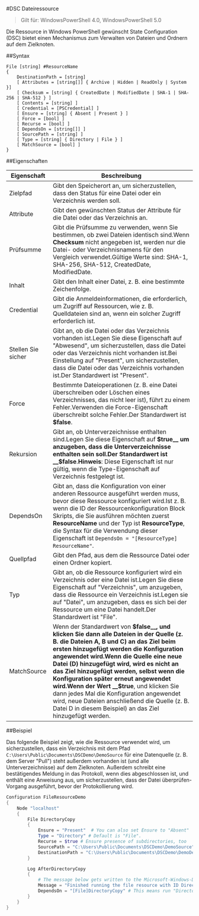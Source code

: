 #DSC Dateiressource

> Gilt für: WindowsPowerShell 4.0, WindowsPowerShell 5.0

Die Ressource in Windows PowerShell gewünscht State Configuration (DSC) bietet einen Mechanismus zum Verwalten von Dateien und Ordnern auf dem Zielknoten.

##Syntax

```
File [string] #ResourceName
{
    DestinationPath = [string]
    [ Attributes = [string[]] { Archive | Hidden | ReadOnly | System }]
    [ Checksum = [string] { CreatedDate | ModifiedDate | SHA-1 | SHA-256 | SHA-512 } ]
    [ Contents = [string] ]
    [ Credential = [PSCredential] ]
    [ Ensure = [string] { Absent | Present } ] 
    [ Force = [bool] ]
    [ Recurse = [bool] ]
    [ DependsOn = [string[]] ]
    [ SourcePath = [string] ]
    [ Type = [string] { Directory | File } ] 
    [ MatchSource = [bool] ]
}
```

##Eigenschaften

| Eigenschaft| Beschreibung|
|---|---|
| Zielpfad| Gibt den Speicherort an, um sicherzustellen, dass den Status für eine Datei oder ein Verzeichnis werden soll.|
| Attribute| Gibt den gewünschten Status der Attribute für die Datei oder das Verzeichnis an.|
| Prüfsumme| Gibt die Prüfsumme zu verwenden, wenn Sie bestimmen, ob zwei Dateien identisch sind.Wenn __Checksum__ nicht angegeben ist, werden nur die Datei- oder Verzeichnisnamens für den Vergleich verwendet.Gültige Werte sind: SHA-1, SHA-256, SHA-512, CreatedDate, ModifiedDate.|
| Inhalt| Gibt den Inhalt einer Datei, z. B. eine bestimmte Zeichenfolge.|
| Credential| Gibt die Anmeldeinformationen, die erforderlich, um Zugriff auf Ressourcen, wie z. B. Quelldateien sind an, wenn ein solcher Zugriff erforderlich ist.|
| Stellen Sie sicher| Gibt an, ob die Datei oder das Verzeichnis vorhanden ist.Legen Sie diese Eigenschaft auf "Abwesend", um sicherzustellen, dass die Datei oder das Verzeichnis nicht vorhanden ist.Bei Einstellung auf "Present", um sicherzustellen, dass die Datei oder das Verzeichnis vorhanden ist.Der Standardwert ist "Present".|
| Force| Bestimmte Dateioperationen (z. B. eine Datei überschreiben oder Löschen eines Verzeichnisses, das nicht leer ist), führt zu einem Fehler.Verwenden die Force-Eigenschaft überschreibt solche Fehler.Der Standardwert ist __$false__.|
| Rekursion| Gibt an, ob Unterverzeichnisse enthalten sind.Legen Sie diese Eigenschaft auf __$true__ um anzugeben, dass die Unterverzeichnisse enthalten sein soll.Der Standardwert ist __$false__.**Hinweis**: Diese Eigenschaft ist nur gültig, wenn die Type-Eigenschaft auf Verzeichnis festgelegt ist.|
| DependsOn| Gibt an, dass die Konfiguration von einer anderen Ressource ausgeführt werden muss, bevor diese Ressource konfiguriert wird.Ist z. B. wenn die ID der Ressourcenkonfiguration Block Skripts, die Sie ausführen möchten zuerst __ResourceName__ und der Typ ist __ResourceType__, die Syntax für die Verwendung dieser Eigenschaft ist `DependsOn = "[ResourceType] ResourceName"`.|
| Quellpfad| Gibt den Pfad, aus dem die Ressource Datei oder einen Ordner kopiert.|
| Typ| Gibt an, ob die Ressource konfiguriert wird ein Verzeichnis oder eine Datei ist.Legen Sie diese Eigenschaft auf "Verzeichnis", um anzugeben, dass die Ressource ein Verzeichnis ist.Legen sie auf "Datei", um anzugeben, dass es sich bei der Ressource um eine Datei handelt.Der Standardwert ist "File".|
| MatchSource| Wenn der Standardwert von __$false__, und klicken Sie dann alle Dateien in der Quelle (z. B. die Dateien A, B und C) an das Ziel beim ersten hinzugefügt werden die Konfiguration angewendet wird.Wenn die Quelle eine neue Datei (D) hinzugefügt wird, wird es nicht an das Ziel hinzugefügt werden, selbst wenn die Konfiguration später erneut angewendet wird.Wenn der Wert __$true__, und klicken Sie dann jedes Mal die Konfiguration angewendet wird, neue Dateien anschließend die Quelle (z. B. Datei D in diesem Beispiel) an das Ziel hinzugefügt werden.|

##Beispiel

Das folgende Beispiel zeigt, wie die Ressource verwendet wird, um sicherzustellen, dass ein Verzeichnis mit dem Pfad `C:\Users\Public\Documents\DSCDemo\DemoSource` für eine Datenquelle (z. B. dem Server "Pull") steht außerdem vorhanden ist (und alle Unterverzeichnisse) auf dem Zielknoten. Außerdem schreibt eine bestätigendes Meldung in das Protokoll, wenn dies abgeschlossen ist, und enthält eine Anweisung aus, um sicherzustellen, dass der Datei überprüfen-Vorgang ausgeführt, bevor der Protokollierung wird.

```powershell
Configuration FileResourceDemo
{
    Node "localhost"
    {
        File DirectoryCopy
        {
            Ensure = "Present"  # You can also set Ensure to "Absent"
            Type = "Directory" # Default is "File".
            Recurse = $true # Ensure presence of subdirectories, too
            SourcePath = "C:\Users\Public\Documents\DSCDemo\DemoSource"
            DestinationPath = "C:\Users\Public\Documents\DSCDemo\DemoDestination"    
        }

        Log AfterDirectoryCopy
        {
            # The message below gets written to the Microsoft-Windows-Desired State Configuration/Analytic log
            Message = "Finished running the file resource with ID DirectoryCopy"
            DependsOn = "[File]DirectoryCopy" # This means run "DirectoryCopy" first.
        }
    }
}
```




